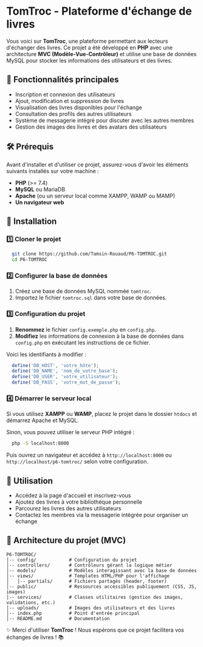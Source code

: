# TomTroc - Plateforme d'échange de livres

Vous voici sur **TomTroc**, une plateforme permettant aux lecteurs d'échanger des livres. Ce projet a été développé en **PHP** avec une architecture **MVC (Modèle-Vue-Contrôleur)** et utilise une base de données MySQL pour stocker les informations des utilisateurs et des livres.

## 📌 Fonctionnalités principales

- Inscription et connexion des utilisateurs
- Ajout, modification et suppression de livres
- Visualisation des livres disponibles pour l'échange
- Consultation des profils des autres utilisateurs
- Système de messagerie intégré pour discuter avec les autres membres
- Gestion des images des livres et des avatars des utilisateurs

## 🛠️ Prérequis

Avant d'installer et d'utiliser ce projet, assurez-vous d'avoir les éléments suivants installés sur votre machine :

- **PHP** (>= 7.4)
- **MySQL** ou MariaDB
- **Apache** (ou un serveur local comme XAMPP, WAMP ou MAMP)
- **Un navigateur web**

## 🚀 Installation

### 1️⃣ Cloner le projet

```sh
  git clone https://github.com/Tamsin-Rouaud/P6-TOMTROC.git
  cd P6-TOMTROC
```

### 2️⃣ Configurer la base de données

1. Créez une base de données MySQL nommée `tomtroc`.
2. Importez le fichier `tomtroc.sql` dans votre base de données.

### 3️⃣ Configuration du projet

1. **Renommez** le fichier `config.exemple.php` en `config.php`.
2. **Modifiez** les informations de connexion à la base de données dans `config.php` en exécutant les instructions de ce fichier.

Voici les identifiants à modifier :

```php
  define('DB_HOST', 'votre_hôte');
  define('DB_NAME', 'nom_de_votre_base');
  define('DB_USER', 'votre_utilisateur');
  define('DB_PASS', 'votre_mot_de_passe');
```

### 4️⃣ Démarrer le serveur local

Si vous utilisez **XAMPP** ou **WAMP**, placez le projet dans le dossier `htdocs` et démarrez Apache et MySQL.

Sinon, vous pouvez utiliser le serveur PHP intégré :

```sh
  php -S localhost:8000
```

Puis ouvrez un navigateur et accédez à `http://localhost:8000` ou `http://localhost/p6-tomtroc/` selon votre configuration.

## 🎯 Utilisation

- Accédez à la page d'accueil et inscrivez-vous
- Ajoutez des livres à votre bibliothèque personnelle
- Parcourez les livres des autres utilisateurs
- Contactez les membres via la messagerie intégrée pour organiser un échange

## 📂 Architecture du projet (MVC)

```
P6-TOMTROC/
│-- config/            # Configuration du projet
│-- controllers/       # Contrôleurs gérant la logique métier
│-- models/            # Modèles interagissant avec la base de données
│-- views/             # Templates HTML/PHP pour l'affichage
│   │-- partials/      # Fichiers partagés (header, footer)
│-- public/            # Ressources accessibles publiquement (CSS, JS, images)
│-- services/          # Classes utilitaires (gestion des images, validations, etc.)
│-- uploads/           # Images des utilisateurs et des livres
│-- index.php          # Point d'entrée principal
│-- README.md          # Documentation
```


✨ Merci d'utiliser **TomTroc** ! Nous espérons que ce projet facilitera vos échanges de livres ! 📚


